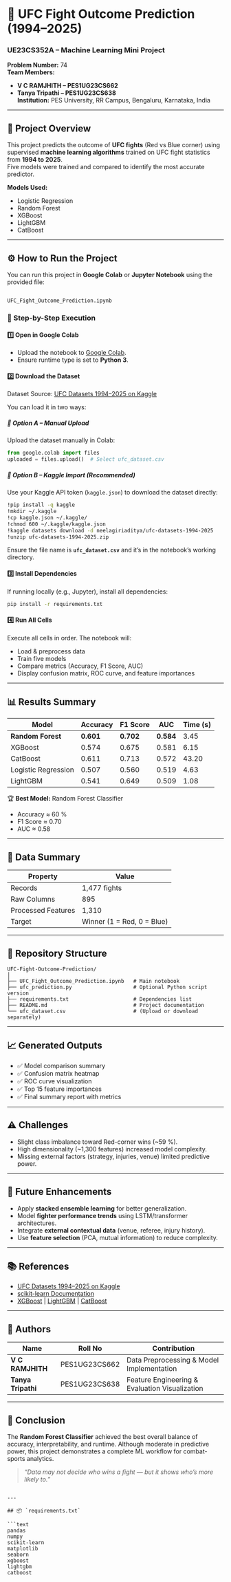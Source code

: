 # 🥊 UFC Fight Outcome Prediction (1994–2025)

### UE23CS352A – Machine Learning Mini Project  
**Problem Number:** 74  
**Team Members:**  
- **V C RAMJHITH – PES1UG23CS662**  
- **Tanya Tripathi – PES1UG23CS638**  
**Institution:** PES University, RR Campus, Bengaluru, Karnataka, India  

---

## 🧠 Project Overview

This project predicts the outcome of **UFC fights** (Red vs Blue corner) using supervised **machine learning algorithms** trained on UFC fight statistics from **1994 to 2025**.  
Five models were trained and compared to identify the most accurate predictor.

**Models Used:**  
- Logistic Regression  
- Random Forest  
- XGBoost  
- LightGBM  
- CatBoost  

---

## ⚙️ How to Run the Project

You can run this project in **Google Colab** or **Jupyter Notebook** using the provided file:
```

UFC_Fight_Outcome_Prediction.ipynb

````

### 🧩 Step-by-Step Execution

#### 1️⃣ Open in Google Colab
- Upload the notebook to [Google Colab](https://colab.research.google.com/).  
- Ensure runtime type is set to **Python 3**.

#### 2️⃣ Download the Dataset
Dataset Source: [UFC Datasets 1994–2025 on Kaggle](https://www.kaggle.com/datasets/neelagiriaditya/ufc-datasets-1994-2025)

You can load it in two ways:

##### 🔹 Option A – Manual Upload
Upload the dataset manually in Colab:
```python
from google.colab import files
uploaded = files.upload()  # Select ufc_dataset.csv
````

##### 🔹 Option B – Kaggle Import (Recommended)

Use your Kaggle API token (`kaggle.json`) to download the dataset directly:

```bash
!pip install -q kaggle
!mkdir ~/.kaggle
!cp kaggle.json ~/.kaggle/
!chmod 600 ~/.kaggle/kaggle.json
!kaggle datasets download -d neelagiriaditya/ufc-datasets-1994-2025
!unzip ufc-datasets-1994-2025.zip
```

Ensure the file name is **`ufc_dataset.csv`** and it’s in the notebook’s working directory.

#### 3️⃣ Install Dependencies

If running locally (e.g., Jupyter), install all dependencies:

```bash
pip install -r requirements.txt
```

#### 4️⃣ Run All Cells

Execute all cells in order.
The notebook will:

* Load & preprocess data
* Train five models
* Compare metrics (Accuracy, F1 Score, AUC)
* Display confusion matrix, ROC curve, and feature importances

---

## 📊 Results Summary

| Model               | Accuracy  | F1 Score  | AUC       | Time (s) |
| ------------------- | --------- | --------- | --------- | -------- |
| **Random Forest**   | **0.601** | **0.702** | **0.584** | 3.45     |
| XGBoost             | 0.574     | 0.675     | 0.581     | 6.15     |
| CatBoost            | 0.611     | 0.713     | 0.572     | 43.20    |
| Logistic Regression | 0.507     | 0.560     | 0.519     | 4.63     |
| LightGBM            | 0.541     | 0.649     | 0.509     | 1.08     |

🏆 **Best Model:** Random Forest Classifier

* Accuracy ≈ 60 %
* F1 Score ≈ 0.70
* AUC ≈ 0.58

---

## 🧮 Data Summary

| Property           | Value                      |
| ------------------ | -------------------------- |
| Records            | 1,477 fights               |
| Raw Columns        | 895                        |
| Processed Features | 1,310                      |
| Target             | Winner (1 = Red, 0 = Blue) |

---

## 📂 Repository Structure

```
UFC-Fight-Outcome-Prediction/
│
├── UFC_Fight_Outcome_Prediction.ipynb   # Main notebook
├── ufc_prediction.py                    # Optional Python script version
├── requirements.txt                     # Dependencies list
├── README.md                            # Project documentation
└── ufc_dataset.csv                      # (Upload or download separately)
```

---

## 📈 Generated Outputs

* ✅ Model comparison summary
* ✅ Confusion matrix heatmap
* ✅ ROC curve visualization
* ✅ Top 15 feature importances
* ✅ Final summary report with metrics

---

## ⚠️ Challenges

* Slight class imbalance toward Red-corner wins (~59 %).
* High dimensionality (~1,300 features) increased model complexity.
* Missing external factors (strategy, injuries, venue) limited predictive power.

---

## 🚀 Future Enhancements

* Apply **stacked ensemble learning** for better generalization.
* Model **fighter performance trends** using LSTM/transformer architectures.
* Integrate **external contextual data** (venue, referee, injury history).
* Use **feature selection** (PCA, mutual information) to reduce complexity.

---

## 📚 References

* [UFC Datasets 1994–2025 on Kaggle](https://www.kaggle.com/datasets/neelagiriaditya/ufc-datasets-1994-2025)
* [scikit-learn Documentation](https://scikit-learn.org/stable/)
* [XGBoost](https://xgboost.readthedocs.io/) | [LightGBM](https://lightgbm.readthedocs.io/) | [CatBoost](https://catboost.ai/)

---

## 👥 Authors

| Name               | Roll No       | Contribution                                   |
| ------------------ | ------------- | ---------------------------------------------- |
| **V C RAMJHITH**   | PES1UG23CS662 | Data Preprocessing & Model Implementation      |
| **Tanya Tripathi** | PES1UG23CS638 | Feature Engineering & Evaluation Visualization |

---

## 🏁 Conclusion

The **Random Forest Classifier** achieved the best overall balance of accuracy, interpretability, and runtime.
Although moderate in predictive power, this project demonstrates a complete ML workflow for combat-sports analytics.

> *“Data may not decide who wins a fight — but it shows who’s more likely to.”*

````

---

## 📦 `requirements.txt`

```text
pandas
numpy
scikit-learn
matplotlib
seaborn
xgboost
lightgbm
catboost
````

